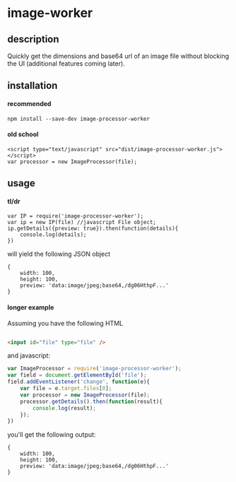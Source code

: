 # image-worker
## description

Quickly get the dimensions and base64 url of an image file without blocking the UI (additional features coming later).

## installation

#### recommended

```
npm install --save-dev image-processor-worker
```

#### old school

```
<script type="text/javascript" src="dist/image-processor-worker.js"></script>
var processor = new ImageProcessor(file);
```

## usage

#### tl/dr

```
var IP = require('image-processor-worker');
var ip = new IP(file) //javascript File object;
ip.getDetails({preview: true}).then(function(details){
    console.log(details);
})
```

will yield the following JSON object

```
{
    width: 100,
    height: 100,
    preview: 'data:image/jpeg;base64,/dg06HthpF...'
}
```

#### longer example

Assuming you have the following HTML

```html

<input id="file" type="file" />
```

and javascript:

``` javascript
var ImageProcessor = require('image-processor-worker');
var field = document.getElementById('file');
field.addEventListener('change', function(e){
    var file = e.target.files[0];
    var processor = new ImageProcessor(file);
    processor.getDetails().then(function(result){
        console.log(result);
    });
})
```

you'll get the following output:

```
{
    width: 100,
    height: 100,
    preview: 'data:image/jpeg;base64,/dg06HthpF...'
}
```
